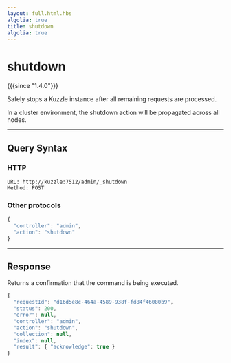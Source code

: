 ```yaml
---
layout: full.html.hbs
algolia: true
title: shutdown
algolia: true
---
```


# shutdown

{{{since "1.4.0"}}}

Safely stops a Kuzzle instance after all remaining requests are processed.

In a cluster environment, the shutdown action will be propagated across all nodes.

---

## Query Syntax

### HTTP

```http
URL: http://kuzzle:7512/admin/_shutdown
Method: POST
```

### Other protocols

```js
{
  "controller": "admin",
  "action": "shutdown"
}
```

---

## Response

Returns a confirmation that the command is being executed.

```js
{
  "requestId": "d16d5e8c-464a-4589-938f-fd84f46080b9",
  "status": 200,
  "error": null,
  "controller": "admin",
  "action": "shutdown",
  "collection": null,
  "index": null,
  "result": { "acknowledge": true }
}
```
